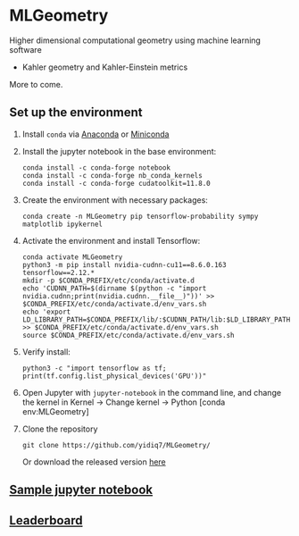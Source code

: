 # MLGeometry

Higher dimensional computational geometry using machine learning software 

- Kahler geometry and Kahler-Einstein metrics

More to come.

## Set up the environment

1. Install `conda` via [Anaconda](https://www.anaconda.com/) or [Miniconda](https://docs.conda.io/en/latest/miniconda.html)

2. Install the jupyter notebook in the base environment:

       conda install -c conda-forge notebook
       conda install -c conda-forge nb_conda_kernels
       conda install -c conda-forge cudatoolkit=11.8.0


4. Create the environment with necessary packages:

       conda create -n MLGeometry pip tensorflow-probability sympy matplotlib ipykernel

5. Activate the environment and install Tensorflow:

       conda activate MLGeometry
       python3 -m pip install nvidia-cudnn-cu11==8.6.0.163 tensorflow==2.12.*
       mkdir -p $CONDA_PREFIX/etc/conda/activate.d
       echo 'CUDNN_PATH=$(dirname $(python -c "import nvidia.cudnn;print(nvidia.cudnn.__file__)"))' >> $CONDA_PREFIX/etc/conda/activate.d/env_vars.sh
       echo 'export LD_LIBRARY_PATH=$CONDA_PREFIX/lib/:$CUDNN_PATH/lib:$LD_LIBRARY_PATH' >> $CONDA_PREFIX/etc/conda/activate.d/env_vars.sh
       source $CONDA_PREFIX/etc/conda/activate.d/env_vars.sh

6. Verify install:
   
       python3 -c "import tensorflow as tf; print(tf.config.list_physical_devices('GPU'))"

7. Open Jupyter with `jupyter-notebook` in the command line, and change the kernel in Kernel -> Change kernel -> Python [conda env:MLGeometry]

8. Clone the repository

       git clone https://github.com/yidiq7/MLGeometry/

   Or download the released version [here](https://github.com/yidiq7/MLGeometry/releases) 

## [Sample jupyter notebook](https://github.com/yidiq7/MLGeometry/blob/master/Guide.ipynb)


## [Leaderboard](https://github.com/yidiq7/MLGeometry/blob/master/Leaderboard.md)
